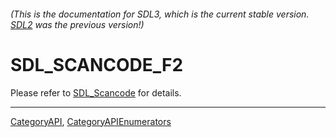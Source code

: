 ###### (This is the documentation for SDL3, which is the current stable version. [SDL2](https://wiki.libsdl.org/SDL2/) was the previous version!)
# SDL_SCANCODE_F2

Please refer to [SDL_Scancode](SDL_Scancode) for details.

----
[CategoryAPI](CategoryAPI), [CategoryAPIEnumerators](CategoryAPIEnumerators)

